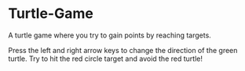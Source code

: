 # Turtle-Game
A turtle game where you try to gain points by reaching targets.

Press the left and right arrow keys to change the direction of the green turtle.
Try to hit the red circle target and avoid the red turtle!
